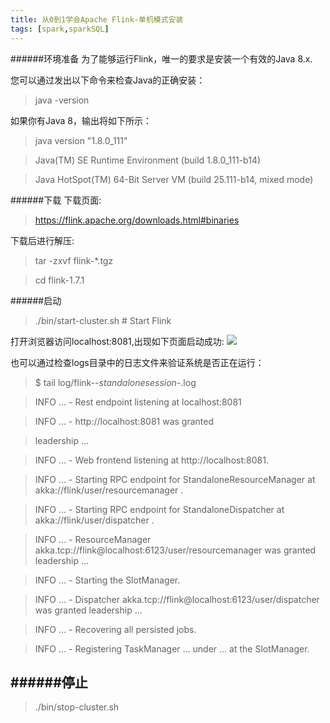 ```yaml
---
title: 从0到1学会Apache Flink-单机模式安装
tags: [spark,sparkSQL]
---
```

######环境准备
为了能够运行Flink，唯一的要求是安装一个有效的Java 8.x.

您可以通过发出以下命令来检查Java的正确安装：

> java -version

如果你有Java 8，输出将如下所示：

>java version "1.8.0_111"

>Java(TM) SE Runtime Environment (build 1.8.0_111-b14)

>Java HotSpot(TM) 64-Bit Server VM (build 25.111-b14, mixed mode)

<!--more-->

######下载
下载页面:
> https://flink.apache.org/downloads.html#binaries

下载后进行解压:
> tar -zxvf flink-*.tgz

> cd flink-1.7.1


######启动
>./bin/start-cluster.sh  # Start Flink

打开浏览器访问localhost:8081,出现如下页面启动成功:
![](https://i.imgur.com/sP1OZQn.png)

也可以通过检查logs目录中的日志文件来验证系统是否正在运行：
>$ tail log/flink-*-standalonesession-*.log

>INFO ... - Rest endpoint listening at localhost:8081

>INFO ... - http://localhost:8081 was granted 

>leadership ...

>INFO ... - Web frontend listening at http://localhost:8081.

>INFO ... - Starting RPC endpoint for StandaloneResourceManager at akka://flink/user/resourcemanager .

>INFO ... - Starting RPC endpoint for StandaloneDispatcher at akka://flink/user/dispatcher .

>INFO ... - ResourceManager akka.tcp://flink@localhost:6123/user/resourcemanager was granted leadership ...

>INFO ... - Starting the SlotManager.

>INFO ... - Dispatcher akka.tcp://flink@localhost:6123/user/dispatcher was granted leadership ...

>INFO ... - Recovering all persisted jobs.

>INFO ... - Registering TaskManager ... under ... at the SlotManager.

######停止
---
>./bin/stop-cluster.sh